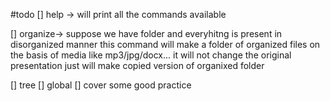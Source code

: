 #todo 
[] help ->
will print all the commands available

[] organize->
suppose we have folder and everyhitng is present in disorganized manner 
this command will make a folder of organized files on the basis of media like mp3/jpg/docx...
it will not change the original presentation just will make copied version of organixed folder

[] tree
[] global
[] cover some good practice